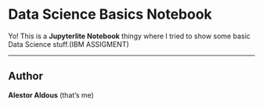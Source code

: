 # Data Science Basics Notebook

Yo! This is a **Jupyterlite Notebook** thingy where I tried to show some basic Data Science stuff.(IBM ASSIGMENT)

---

## Author
**Alestor Aldous**  (that’s me)
